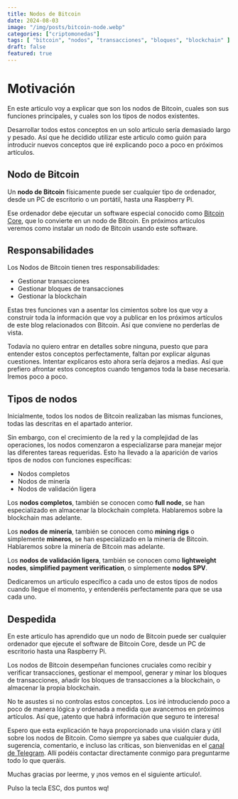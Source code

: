 ```yaml
---
title: Nodos de Bitcoin
date: 2024-08-03
image: "/img/posts/bitcoin-node.webp"
categories: ["criptomonedas"]
tags: [ "bitcoin", "nodos", "transacciones", "bloques", "blockchain" ]
draft: false
featured: true
---
```


# Motivación

En este articulo voy a explicar que son los nodos de Bitcoin, cuales son sus funciones principales, y cuales son los tipos de nodos existentes.

Desarrollar todos estos conceptos en un solo articulo sería demasiado largo y pesado. Así que he decidido utilizar este articulo como guión para introducir nuevos conceptos que iré explicando poco a poco en próximos artículos.

## Nodo de Bitcoin

Un **nodo de Bitcoin** físicamente puede ser cualquier tipo de ordenador, desde un PC de escritorio o un portátil, hasta una Raspberry Pi.

Ese ordenador debe ejecutar un software especial conocido como [Bitcoin Core](https://bitcoin.org/es/descargar), que lo convierte en un nodo de Bitcoin. En próximos artículos veremos como instalar un nodo de Bitcoin usando este software.

## Responsabilidades

Los Nodos de Bitcoin tienen tres responsabilidades:

- Gestionar transacciones
- Gestionar bloques de transacciones
- Gestionar la blockchain

Estas tres funciones van a asentar los cimientos sobre los que voy a construir toda la información que voy a publicar en los próximos artículos de este blog relacionados con Bitcoin. Así que conviene no perderlas de vista.

Todavía no quiero entrar en detalles sobre ninguna, puesto que para entender estos conceptos perfectamente, faltan por explicar algunas cuestiones. Intentar explicaros esto ahora sería dejaros a medias. Así que prefiero afrontar estos conceptos cuando tengamos toda la base necesaria. Iremos poco a poco.

## Tipos de nodos

Inicialmente, todos los nodos de Bitcoin realizaban las mismas funciones, todas las descritas en el apartado anterior.

Sin embargo, con el crecimiento de la red y la complejidad de las operaciones, los nodos comenzaron a especializarse para manejar mejor las diferentes tareas requeridas. Esto ha llevado a la aparición de varios tipos de nodos con funciones específicas:

- Nodos completos
- Nodos de minería
- Nodos de validación ligera

Los **nodos completos**, también se conocen como **full node**, se han especializado en almacenar la blockchain completa. Hablaremos sobre la blockchain mas adelante.

Los **nodos de minería**, también se conocen como **mining rigs** o simplemente **mineros**, se han especializado en la minería de Bitcoin. Hablaremos sobre la minería de Bitcoin mas adelante.

Los **nodos de validación ligera**, también se conocen como **lightweight nodes**, **simplified payment verification**, o simplemente **nodos SPV**.

Dedicaremos un articulo específico a cada uno de estos tipos de nodos cuando llegue el momento, y entenderéis perfectamente para que se usa cada uno.

## Despedida

En este articulo has aprendido que un nodo de Bitcoin puede ser cualquier ordenador que ejecute el software de Bitcoin Core, desde un PC de escritorio hasta una Raspberry Pi.

Los nodos de Bitcoin desempeñan funciones cruciales como recibir y verificar transacciones, gestionar el mempool, generar y minar los bloques de transacciones, añadir los bloques de transacciones a la blockchain, o almacenar la propia blockchain.

No te asustes si no controlas estos conceptos. Los iré introduciendo poco a poco de manera lógica y ordenada a medida que avancemos en próximos artículos. Así que, ¡atento que habrá información que seguro te interesa!

Espero que esta explicación te haya proporcionado una visión clara y útil sobre los nodos de Bitcoin. Como siempre ya sabes que cualquier duda, sugerencia, comentario, e incluso las críticas, son bienvenidas en el [canal de Telegram](https://t.me/lateclaescape). Allí podéis contactar directamente conmigo para preguntarme todo lo que queráis.

Muchas gracias por leerme, y ¡nos vemos en el siguiente articulo!.

Pulso la tecla ESC, dos puntos wq!

